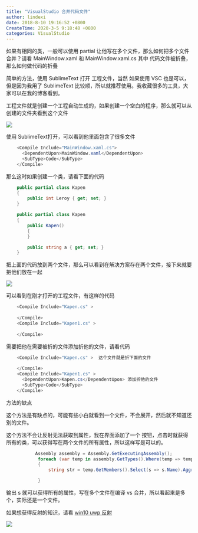 ```yaml
---
title: "VisualStudio 合并代码文件"
author: lindexi
date: 2018-8-10 19:16:52 +0800
CreateTime: 2020-3-5 9:18:48 +0800
categories: VisualStudio
---
```


如果有相同的类，一般可以使用 partial 让他写在多个文件，那么如何把多个文件合并？请看 MainWindow.xaml 和 MainWindow.xaml.cs 其中 代码文件被折叠，那么如何做代码的折叠

<!--more-->



简单的方法，使用 SublimeText 打开 工程文件，当然 如果使用 VSC 也是可以，但是因为我用了 SublimeText 比较顺，所以就推荐使用。我收藏很多的工具，大家可以在我的博客看到。

工程文件就是创建一个工程自动生成的，如果创建一个空白的程序，那么就可以从创建的文件夹看到这个文件

![](http://image.acmx.xyz/34fdad35-5dfe-a75b-2b4b-8c5e313038e2%2F2017722155815.jpg)

使用 SublimeText打开，可以看到他里面包含了很多文件

```csharp
    <Compile Include="MainWindow.xaml.cs">
      <DependentUpon>MainWindow.xaml</DependentUpon>
      <SubType>Code</SubType>
    </Compile>
```

那么这时如果创建一个类，请看下面的代码

```csharp
    public partial class Kapen
    {
        public int Leroy { get; set; }
    }

    public partial class Kapen
    {
        public Kapen()
        {
        }

        public string a { get; set; }
    }
```

把上面的代码放到两个文件，那么可以看到在解决方案存在两个文件，接下来就要把他们放在一起

![](http://image.acmx.xyz/34fdad35-5dfe-a75b-2b4b-8c5e313038e2%2F201772216156.jpg)

可以看到在刚才打开的工程文件，有这样的代码

```csharp
    <Compile Include="Kapen.cs" >
      
    </Compile>
    <Compile Include="Kapen1.cs" >
      
    </Compile>
```

需要把他在需要被折的文件添加折他的文件，请看代码

```csharp
    <Compile Include="Kapen.cs" >  这个文件就是折下面的文件
      
    </Compile>
    <Compile Include="Kapen1.cs" >
      <DependentUpon>Kapen.cs</DependentUpon> 添加折他的文件
      <SubType>Code</SubType> 
    </Compile>
```

方法的缺点

这个方法是有缺点的，可能有些小白就看到一个文件，不会展开，然后就不知道还别的文件。

这个方法不会让反射无法获取到属性，我在界面添加了一个 按钮，点击时就获得所有的类，可以获得写在两个文件的所有属性，所以这样写是可以的。

```csharp
           Assembly assembly = Assembly.GetExecutingAssembly();
            foreach (var temp in assembly.GetTypes().Where(temp => temp == typeof(Kapen)))
            {
                string str = temp.GetMembers().Select(s => s.Name).Aggregate("", (c, s) => c + s + " ");

            }
```

输出 s 就可以获得所有的属性，写在多个文件在编译 vs 合并，所以看起来是多个，实际还是一个文件。

如果想获得反射的知识，请看
[win10 uwp 反射](http://lindexi.oschina.io/lindexi//post/win10-uwp-%E5%8F%8D%E5%B0%84/)

![](http://image.acmx.xyz/34fdad35-5dfe-a75b-2b4b-8c5e313038e2%2F20177221639.jpg)

